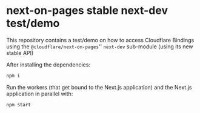 # next-on-pages stable next-dev test/demo

This repository contains a test/demo on how to access Cloudflare Bindings using the `@cloudflare/next-on-pages`'' `next-dev` sub-module (using its new stable API)

After installing the dependencies:
```sh
npm i
```

Run the workers (that get bound to the Next.js application) and the Next.js application in parallel
with:
```sh
npm start
```